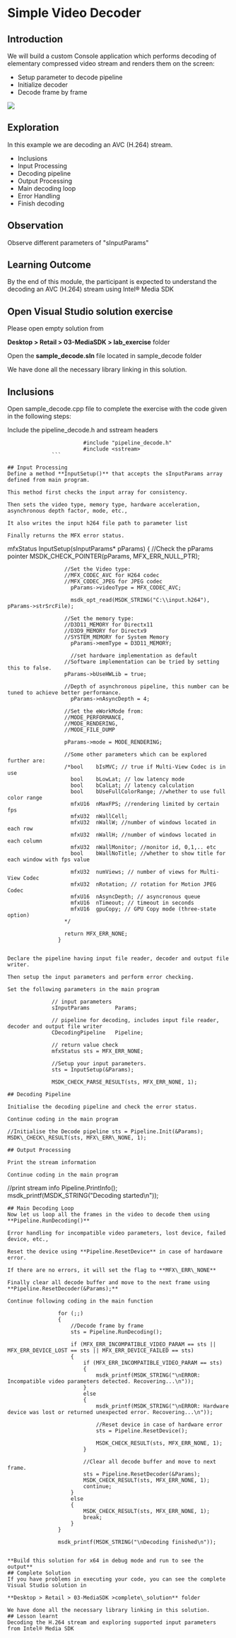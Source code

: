 # Simple Video Decoder

## Introduction

We will build a custom Console application which performs decoding of elementary compressed video stream and renders them on the screen:

*   Setup parameter to decode pipeline
*   Initialize decoder
*   Decode frame by frame

![](images/psuedocode.png)
## Exploration
In this example we are decoding an AVC (H.264) stream.
*   Inclusions
*   Input Processing
*   Decoding pipeline
*   Output Processing
*   Main decoding loop
*   Error Handling
*   Finish decoding

## Observation

Observe different parameters of "sInputParams"

## Learning Outcome

By the end of this module, the participant is expected to understand the decoding an AVC (H.264) stream using Intel® Media SDK
## Open Visual Studio solution exercise

Please open empty solution from

**Desktop > Retail > 03-MediaSDK > lab\_exercise** folder

Open the **sample\_decode.sln** file located in sample\_decode folder

We have done all the necessary library linking in this solution.
## Inclusions
Open sample\_decode.cpp file to complete the exercise with the code given in the following steps:

Include the pipeline\_decode.h and sstream headers

```
                        #include "pipeline_decode.h"
                        #include <sstream>
              ```

## Input Processing
Define a method **InputSetup()** that accepts the sInputParams array defined from main program.

This method first checks the input array for consistency.

Then sets the video type, memory type, hardware acceleration, asynchronous depth factor, mode, etc.,

It also writes the input h264 file path to parameter list

Finally returns the MFX error status.
```
mfxStatus InputSetup(sInputParams* pParams)
                    {
                      //Check the pParams pointer
                      MSDK_CHECK_POINTER(pParams, MFX_ERR_NULL_PTR);

                      //Set the Video type:
                      //MFX_CODEC_AVC for H264 codec
                      //MFX_CODEC_JPEG for JPEG codec
                    	pParams->videoType = MFX_CODEC_AVC;

                    	msdk_opt_read(MSDK_STRING("C:\\input.h264"), pParams->strSrcFile);

                      //Set the memory type:
                      //D3D11_MEMORY for Directx11
                      //D3D9_MEMORY for Directx9
                      //SYSTEM_MEMORY for System Memory
                    	pParams->memType = D3D11_MEMORY;

                    	//set hardware implementation as default
                      //Software implementation can be tried by setting this to false.
                      pParams->bUseHWLib = true;

                      //Depth of asynchronous pipeline, this number can be tuned to achieve better performance.
                    	pParams->nAsyncDepth = 4;

                      //Set the eWorkMode from:
                      //MODE_PERFORMANCE,
                      //MODE_RENDERING,
                      //MODE_FILE_DUMP

                      pParams->mode = MODE_RENDERING;

                      //Some other parameters which can be explored further are:
                      /*bool    bIsMVC; // true if Multi-View Codec is in use
                        bool    bLowLat; // low latency mode
                        bool    bCalLat; // latency calculation
                        bool    bUseFullColorRange; //whether to use full color range
                        mfxU16  nMaxFPS; //rendering limited by certain fps
                        mfxU32  nWallCell;
                        mfxU32  nWallW; //number of windows located in each row
                        mfxU32  nWallH; //number of windows located in each column
                        mfxU32  nWallMonitor; //monitor id, 0,1,.. etc
                        bool    bWallNoTitle; //whether to show title for each window with fps value

                        mfxU32  numViews; // number of views for Multi-View Codec
                        mfxU32  nRotation; // rotation for Motion JPEG Codec
                        mfxU16  nAsyncDepth; // asyncronous queue
                        mfxU16  nTimeout; // timeout in seconds
                        mfxU16  gpuCopy; // GPU Copy mode (three-state option)
                      */

                      return MFX_ERR_NONE;
                    }

```

Declare the pipeline having input file reader, decoder and output file writer.

Then setup the input parameters and perform error checking.

Set the following parameters in the main program
```
                  // input parameters
                  sInputParams        Params;

                  // pipeline for decoding, includes input file reader, decoder and output file writer
                  CDecodingPipeline   Pipeline;

                  // return value check
                  mfxStatus sts = MFX_ERR_NONE;

                  //Setup your input parameters.
                  sts = InputSetup(&Params);

                  MSDK_CHECK_PARSE_RESULT(sts, MFX_ERR_NONE, 1);

```
## Decoding Pipeline

Initialise the decoding pipeline and check the error status.

Continue coding in the main program

//Initialise the Decode pipeline sts = Pipeline.Init(&Params); MSDK\_CHECK\_RESULT(sts, MFX\_ERR\_NONE, 1);

## Output Processing

Print the stream information

Continue coding in the main program
```
//print stream info Pipeline.PrintInfo();
 msdk\_printf(MSDK\_STRING("Decoding started\\n"));

```
## Main Decoding Loop
Now let us loop all the frames in the video to decode them using **Pipeline.RunDecoding()**

Error handling for incompatible video parameters, lost device, failed device, etc.,

Reset the device using **Pipeline.ResetDevice** in case of hardaware error.

If there are no errors, it will set the flag to **MFX\_ERR\_NONE**

Finally clear all decode buffer and move to the next frame using **Pipeline.ResetDecoder(&Params);**

Continue following coding in the main function
```

                    for (;;)
                    {
                        //Decode frame by frame
                        sts = Pipeline.RunDecoding();

                        if (MFX_ERR_INCOMPATIBLE_VIDEO_PARAM == sts || MFX_ERR_DEVICE_LOST == sts || MFX_ERR_DEVICE_FAILED == sts)
                        {
                            if (MFX_ERR_INCOMPATIBLE_VIDEO_PARAM == sts)
                            {
                                msdk_printf(MSDK_STRING("\nERROR: Incompatible video parameters detected. Recovering...\n"));
                            }
                            else
                            {
                                msdk_printf(MSDK_STRING("\nERROR: Hardware device was lost or returned unexpected error. Recovering...\n"));

                                //Reset device in case of hardware error
                                sts = Pipeline.ResetDevice();

                                MSDK_CHECK_RESULT(sts, MFX_ERR_NONE, 1);
                            }

                            //Clear all decode buffer and move to next frame.
                            sts = Pipeline.ResetDecoder(&Params);
                            MSDK_CHECK_RESULT(sts, MFX_ERR_NONE, 1);
                            continue;
                        }
                        else
                        {
                            MSDK_CHECK_RESULT(sts, MFX_ERR_NONE, 1);
                            break;
                        }
                    }

                    msdk_printf(MSDK_STRING("\nDecoding finished\n"));

```

**Build this solution for x64 in debug mode and run to see the output**
## Complete Solution
If you have problems in executing your code, you can see the complete Visual Studio solution in

**Desktop > Retail > 03-MediaSDK >complete\_solution** folder

We have done all the necessary library linking in this solution.
## Lesson learnt
Decoding the H.264 stream and exploring supported input parameters from Intel® Media SDK
